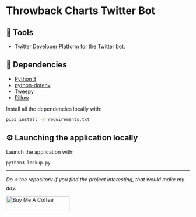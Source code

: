 <h1>
  Throwback Charts Twitter Bot
</h1>

## :hammer: Tools

- [Twitter Developer Platform](https://developer.twitter.com/en) for the Twitter bot.

## :bookmark_tabs: Dependencies

- [Python 3](https://www.python.org/downloads/)
- [python-dotenv](https://pypi.org/project/python-dotenv/)
- [Tweepy](https://www.tweepy.org/)
- [Pillow](https://pillow.readthedocs.io/en/stable/)

Install all the dependencies locally with:

```bash
pip3 install -r requirements.txt
```

## :gear: Launching the application locally

Launch the application with:

```bash
python3 lookup.py
```

---

_Do :star: the repository if you find the project interesting, that would make my day._

<a href="https://www.buymeacoffee.com/chomelcl" target="_blank"><img src="./assets/img/bmc-button.png" alt="Buy Me A Coffee" style="height: 41px !important;width: 174px !important;" ></a>

